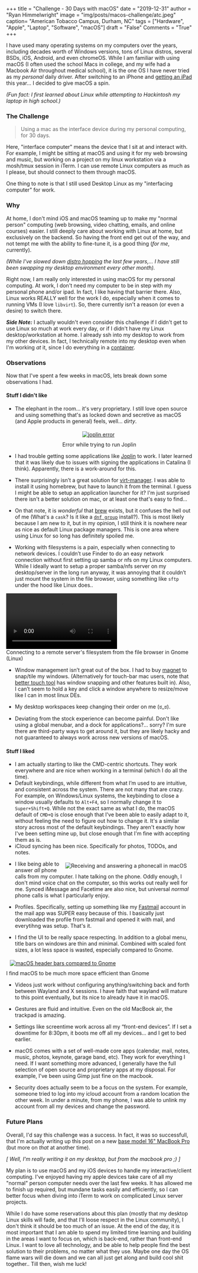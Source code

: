 +++
title  = "Challenge - 30 Days with macOS"
date   = "2019-12-31"
author = "Ryan Himmelwright"
image  = "img/posts/macos-challenge/atc.jpeg"
caption= "American Tobacco Campus, Durham, NC"
tags   = ["Hardware", "Apple", "Laptop", "Software", "macOS"]
draft  = "False"
Comments = "True"
+++

I have used many operating systems on my computers over the years, including
decades worth of Windows versions, tons of Linux distros, several BSDs, iOS,
Android, and even chromeOS. While I am familiar with using macOS
(I often used the school Macs in college, and my wife had a Macbook Air
throughout medical school), it is the one OS I have never tried as my *personal*
daily driver. After switching to an iPhone and [getting an
iPad](http://ryan.himmelwright.net/post/getting-an-ipad/) this year... I
decided to give macOS a spin.

<!--more-->

*(Fun fact: I first learned about Linux while attempting to Hackintosh my
laptop in high school.)*

### The Challenge

>Using a mac as the interface device during my personal computing, for 30 days.

Here, "interface computer" means the device that I sit at and interact with.
For example, I might be sitting at macOS and using it for my web browsing and
music, but working on a project on my linux workstation via a mosh/tmux session
in iTerm. I can use remote Linux computers as much as I please, but should
connect to them through macOS.

One thing to note is that I still used Desktop Linux as my "interfacing
computer" for work.

### Why

At home, I don't mind iOS and macOS teaming up to make my "normal person"
computing (web browsing, video chatting, emails, and online courses)
easier. I still deeply care about working with Linux at home, but exclusively
on the backend. So having the front end get out of the way, and not tempt me
with the ability to fine-tune it, is a good thing (*for me*, currently).

*(While I've slowed down [distro
hopping](https://www.urbandictionary.com/define.php?term=distrohopper) the last
few years,... I have still been swapping my desktop environment every other
month).*

Right now, I am really only interested in using macOS for my personal
computing.  At work, I don't need my computer to be in step with my personal
phone and/or ipad. In fact, I like having that barrier there. Also, Linux works
REALLY well for the work I do, especially when it comes to running VMs (I love
`libvirt`). So, there currently isn't a reason (or even a desire) to switch
there.

***Side Note:*** I actually wouldn't even consider this challenge if I didn't
get to use Linux so much at work every day, or if I didn't have my Linux
desktop/workstation at home. I already ssh into my desktop to work
from my other devices. In fact, I technically remote into my desktop even when
I'm working *at* it, since I do everything in a [container](https://podman.io).

### Observations

Now that I've spent a few weeks in macOS, lets break down some observations I
had.

#### Stuff I didn't like
- The elephant in the room… it's very proprietary. I still love open source and
    using something that's as locked down and secretive as macOS (and Apple
    products in general) feels, well... *dirty*.
<center>
<a href="/img/posts/macos-challenge/joplin-error.png">
<img alt="joplin error" src="/img/posts/macos-challenge/joplin-error.png" style="max-width: 100%; padding: 5px 15px 10px 10px"/></a>
<div class="caption">Error while trying to run Joplin</div>
</center>

- I had trouble getting some applications like [Joplin](/post/switched-to-joplin-notes/) to work. I later learned that it was likely due to issues with signing the applications in Catalina (I think). Apparently, there is a work-around for this.
- There surprisingly isn’t a great solution for [virt-manager](https://virt-manager.org). I was able to install it using homebrew, but have to launch it from the terminal. I guess I might be able to setup an application launcher for it? I'm just surprised there isn't a better solution on mac, or at least one that's easy to find...
- On that note, it is *wonderful* that [brew](https://brew.sh) exists, but it confuses the hell out of me (What's a `cask`? Is it like a [`dnf group`](https://dnf.readthedocs.io/en/latest/command_ref.html#group-command-label) install?). This is most likely because I am new to it, but in my opinion, I still think it is nowhere near as nice as default Linux package managers. This is one area where using Linux for so long has definitely spoiled me.

- Working with filesystems is a pain, especially when connecting to network devices. I couldn’t use Finder to do an easy network connection without first setting up samba or nfs on my Linux computers. While I ideally want to setup a proper samba/nfs server on my desktop/server in the long run anyway, it was annoying that it couldn’t just mount the system in the file browser, using something like `sftp` under the hood like Linux does..

    <center>
<video style="max-width:100%;" controls>
  <source src="../../img/posts/macos-challenge/network-connect.mp4" type="video/mp4">
</video>
<div id="caption">Connecting to a remote server's filesystem from the
file browser in Gnome (Linux)</div>
</center>

- Window management isn’t great out of the box. I had to buy [magnet](https://apps.apple.com/us/app/magnet/id441258766?mt=12) to snap/tile my windows. (Alternatively for touch-bar mac users, note that [better touch tool](https://folivora.ai) has window snapping and other features built in). Also, I can’t seem to hold a key and click a window anywhere to resize/move like I can in most linux DEs.
- My desktop workspaces keep changing their order on me (ಠ_ಠ).

- Deviating from the stock experience can become painful.  Don't like using a global menubar, and a dock for applications?... sorry?
    I'm sure there are third-party ways to get around it, but they are likely
    hacky and not guaranteed to always work across new versions of macOS.

#### Stuff I liked
- I  am actually starting to like the CMD-centric shortcuts. They work everywhere and are nice when working in a terminal (which I do all the time).
- Default keybindings, while different from what I’m used to are intuitive, and consistent across the system. There are not many that are crazy. For example, on Windows/Linux systems, the keybinding to close a window usually defaults to `Alt+F4`, so I normally change it to `Super+Shift+Q`. While not the exact same as what I do, the macOS default of `CMD+Q` is close enough that I've been able to easily adapt to it, without feeling the need to figure out how to change it. It's a similar story across most of the default keybindings. They aren't exactly how I've been setting mine up, but close enough that I'm fine with accepting them as is.
- iCloud syncing has been nice. Specifically for photos, TODOs, and notes.

<a href="/img/posts/macos-challenge/phonecall.png">
<img alt="Receiving and answering a phonecall in macOS" src="/img/posts/macos-challenge/phonecall.png" style="float: right; max-width: 100%; padding: 5px 15px 10px 10px"/></a>

- I like being able to answer *all* phone calls from my computer.
I hate talking on the phone. Oddly
    enough, I don't mind voice chat on the computer, so this works out really
    well for me. Synced iMessage and Facetime are also nice, but universal
    *normal* phone calls is what I particularly enjoy.

- Profiles. Specifically, setting up something like my
    [Fastmail](https://www.fastmail.com) account in the mail app
    was SUPER easy because of this. I basically just downloaded the profile
    from fastmail and opened it with mail, and everytihng was setup. That's it.



- I find the UI to be really space respecting. In addition to a global menu, title bars on windows are thin and minimal. Combined with scaled font sizes, a lot less space is wasted, especially compared to Gnome.

<a href="/img/posts/macos-challenge/header-bar-comparison-stacked.png">
<img alt="macOS header bars compared to Gnome" src="/img/posts/macos-challenge/header-bar-comparison-stacked.png" style="max-width: 100%; padding: 5px 15px 10px 10px"/></a>
<div class="caption">I find macOS to be much more space efficient than Gnome</div>

- Videos just work without configuring anything/switching back and forth between Wayland and X sessions. I have faith that wayland will mature to this point eventually, but its nice to already have it in macOS.

- Gestures are fluid and intuitive. Even on the old MacBook air, the trackpad
    is amazing.
- Settings like screentime work across all my “front-end devices”. If I set a downtime for 8:30pm, it boots me off all my devices... and I get to bed earlier.
- macOS comes with a set of well-made core apps (calendar, mail, notes, music,
    photos, keynote, garage band, etc). They work for everything I need. If I
    want something more advanced, I generally have the full selection of open source and
    proprietary apps at my disposal. For example, I've been using Gimp just
    fine on the macbook.
- Security does actually seem to be a focus on the system. For example, someone
    tried to log into my icloud account from a random location the other week.
    In under a minute, from my phone, I was able to unlink my account from all
    my devices and change the password.

### Future Plans

Overall, I'd say this challenge was a success. In fact, it was so successfull,
that I'm actually writing up this post on a new [base model 16" MacBook
Pro](https://everymac.com/systems/apple/macbook_pro/specs/macbook-pro-core-i7-2.6-six-core-16-2019-scissor-specs.html)
(but more on *that* at another time).

*[ Well, I'm really writing it on my desktop, but from the macbook pro ;) ]*

My plan is to use macOS and my iOS
devices to handle my interactive/client computing. I've enjoyed having my
apple devices take care of all my "normal" person computer needs over the last
few weeks. It has allowed me to finish up required, but mundane tasks easily
and efficiently, so I can better focus when diving into iTerm to work on
complicated Linux server projects.

While I do have some reservations about this plan (mostly that my desktop Linux
skills will fade, and that I'll loose respect in the Linux community), I don't
think it should be too much of an issue. At the end of the day, it is most
important that I am able to spend my limited time learning and building in the
areas I want to focus on, which is back-end, rather than front-end Linux. I
want to love all technology, and be able to help people find the best solution
to their problems, no matter what they use. Maybe one day the OS flame wars
will die down and we can all just get along and build cool shit together.. Till
then, wish me luck!
